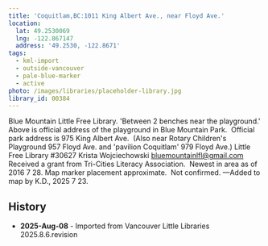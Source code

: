 ```yaml
---
title: 'Coquitlam,BC:1011 King Albert Ave., near Floyd Ave.'
location:
  lat: 49.2530069
  lng: -122.867147
  address: '49.2530, -122.8671'
tags:
  - kml-import
  - outside-vancouver
  - pale-blue-marker
  - active
photo: /images/libraries/placeholder-library.jpg
library_id: 00384
---
```

Blue Mountain Little Free Library.
 'Between 2 benches near the playground.'
Above is official address of the playground in Blue Mountain Park.  Official park address is 975 King Albert Ave.  (Also near Rotary Children's Playground 957 Floyd Ave. and 'pavilion Coquitlam' 979 Floyd Ave.) 
Little Free Library #30627 Krista Wojciechowski bluemountainlfl@gmail.com 
Received a grant from Tri-Cities Literacy Association.  Newest in area as of 2016 7 28.
Map marker placement approximate.  Not confirmed.
—Added to map by K.D., 2025 7 23.

## History
- **2025-Aug-08** - Imported from Vancouver Little Libraries 2025.8.6.revision
